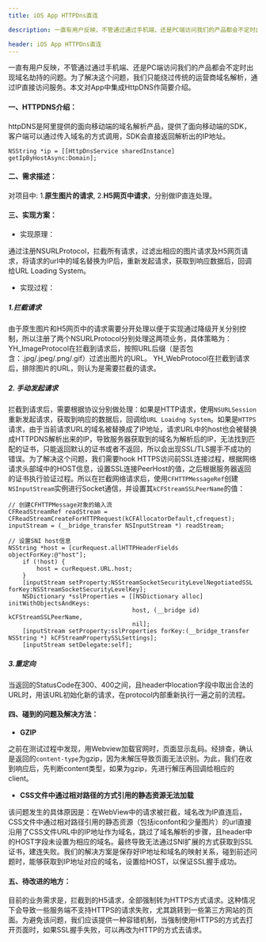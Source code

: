 ```yaml
---
title: iOS App HTTPDns直连

description: 一直有用户反映，不管通过通过手机端、还是PC端访问我们的产品都会不定时出现域名劫持的问题。为了解决这个问题，我们只能绕过传统的运营商域名解析，通过IP直接访问服务。本文对App中集成HttpDNS作简要介绍。

header: iOS App HTTPDns直连
---
```


一直有用户反映，不管通过通过手机端、还是PC端访问我们的产品都会不定时出现域名劫持的问题。为了解决这个问题，我们只能绕过传统的运营商域名解析，通过IP直接访问服务。本文对App中集成HttpDNS作简要介绍。

#### 一、HTTPDNS介绍：
httpDNS是阿里提供的面向移动端的域名解析产品，提供了面向移动端的SDK，客户端可以通过传入域名的方式调用，SDK会直接返回解析出的IP地址。

    NSString *ip = [[HttpDnsService sharedInstance] getIpByHostAsync:Domain];
    
#### 二、需求描述：

对项目中: 1.**原生图片的请求**, 2.**H5网页中请求**，分别做IP直连处理。

#### 三、实现方案：

*  实现原理：

通过注册NSURLProtocol，拦截所有请求，过滤出相应的图片请求及H5网页请求，将请求的url中的域名替换为IP后，重新发起请求，获取到响应数据后，回调给URL Loading System。

* 实现过程：

##### 1.拦截请求

由于原生图片和H5网页中的请求需要分开处理以便于实现通过降级开关分别控制，所以注册了两个NSURLProtocol分别处理这两项业务，具体策略为：
YH_ImageProtocol在拦截到请求后，按照URL后缀（是否包含：.jpg/.jpeg/.png/.gif）过滤出图片的URL。
YH_WebProtocol在拦截到请求后，排除图片的URL，则认为是需要拦截的请求。

##### 2. 手动发起请求

拦截到请求后，需要根据协议分别做处理：如果是HTTP请求，使用`NSURLSession`重新发起请求，获取到响应的数据后，回调给`URL Loaidng System`。如果是`HTTPS`请求，由于当前请求URL的域名被替换成了IP地址，请求URL中的host也会被替换成HTTPDNS解析出来的IP，导致服务器获取到的域名为解析后的IP，无法找到匹配的证书，只能返回默认的证书或者不返回，所以会出现SSL/TLS握手不成功的错误。为了解决这个问题，我们需要hook HTTPS访问前SSL连接过程，根据网络请求头部域中的HOST信息，设置SSL连接PeerHost的值，之后根据服务器返回的证书执行验证过程。所以在拦截网络请求后，使用`CFHTTPMessageRef`创建`NSInputStream`实例进行Socket通信，并设置其`kCFStreamSSLPeerName`的值：


```
// 创建CFHTTPMessage对象的输入流
CFReadStreamRef readStream = CFReadStreamCreateForHTTPRequest(kCFAllocatorDefault,cfrequest);
inputStream = (__bridge_transfer NSInputStream *) readStream;
    
// 设置SNI host信息
NSString *host = [curRequest.allHTTPHeaderFields objectForKey:@"host"];
    if (!host) {
        host = curRequest.URL.host;
    }
    [inputStream setProperty:NSStreamSocketSecurityLevelNegotiatedSSL forKey:NSStreamSocketSecurityLevelKey];
    NSDictionary *sslProperties = [[NSDictionary alloc] initWithObjectsAndKeys:
                                   host, (__bridge id) kCFStreamSSLPeerName,
                                   nil];
    [inputStream setProperty:sslProperties forKey:(__bridge_transfer NSString *) kCFStreamPropertySSLSettings];
    [inputStream setDelegate:self];
```

##### 3.重定向

当返回的StatusCode在300、400之间，且header中location字段中取出合法的URL时，用该URL初始化新的请求，在protocol内部重新执行一遍之前的流程。

#### 四、碰到的问题及解决方法：

*  **GZIP**

之前在测试过程中发现，用Webview加载官网时，页面显示乱码。经排查，确认是返回的`content-type`为gzip，因为未解压导致页面无法识别。为此，我们在收到响应后，先判断content类型，如果为gzip，先进行解压再回调给相应的client。


*  **CSS文件中通过相对路径的方式引用的静态资源无法加载**

该问题发生的具体原因是：在WebView中的请求被拦截，域名改为IP直连后，CSS文件中通过相对路径引用的静态资源（包括iconfont和少量图片）的url直接沿用了CSS文件URL中的IP地址作为域名，跳过了域名解析的步骤，且header中的HOST字段未设置为相应的域名。最终导致无法通过SNI扩展的方式获取到SSL证书，建连失败。我们的解决方案是保存好IP地址和域名的映射关系，碰到前述问题时，能够获取到IP地址对应的域名，设置给HOST，以保证SSL握手成功。


#### 五、待改进的地方：

目前的业务需求是，拦截到的H5请求，全部强制转为HTTPS方式请求。这种情况下会导致一些服务端不支持HTTPS的请求失败，尤其跳转到一些第三方网站的页面。为避免该问题，我们应该提供一种容错机制，当强制使用HTTPS的方式去打开页面时，如果SSL握手失败，可以再改为HTTP的方式去请求。


